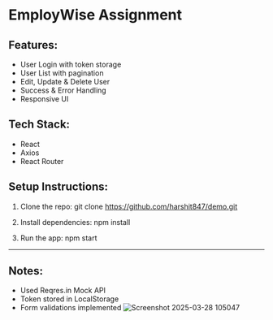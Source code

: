 # EmployWise Assignment

## Features:
- User Login with token storage
- User List with pagination
- Edit, Update & Delete User
- Success & Error Handling
- Responsive UI

## Tech Stack:
- React
- Axios
- React Router

## Setup Instructions:

1. Clone the repo:
   git clone https://github.com/harshit847/demo.git

2. Install dependencies:
   npm install

3. Run the app:
   npm start

---

## Notes:
- Used Reqres.in Mock API
- Token stored in LocalStorage
- Form validations implemented
![Screenshot 2025-03-28 105047](https://github.com/user-attachments/assets/d57d8ade-92c9-49fb-8d11-da4baed41c56)
